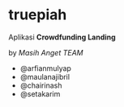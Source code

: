 # truepiah

Aplikasi **Crowdfunding Landing**

by  *Masih Anget TEAM*
- @arfianmulyap
- @maulanajibril
- @chairinash
- @setakarim
